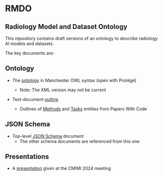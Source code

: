# RMDO

## Radiology Model and Dataset Ontology

This repository contains draft versions of an ontology to describe radiology AI models and datasets.

The key documents are:

## Ontology

* The [ontology](RMDO.omn) in Manchester OWL syntax (open with Prot&eacute;g&eacute;)
  - Note: The XML version may not be current

* Text-document [outline](RMDO-outline.txt)
  - Outlines of [Methods](RMDO-outline-Methods.txt) and [Tasks](RMDO-outline-Tasks.txt) entities from Papers With Code

## JSON Schema

* Top-level [JSON Schema](RMDO.json) document
  - The other schema documents are referenced from this one

## Presentations

* A [presentation](CMIMI%202024%20-%20RMDO.pptx) given at the CMIMI 2024 meeting
